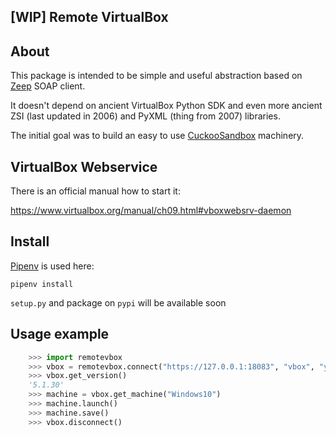 [WIP] Remote VirtualBox
-----------------------

## About

This package is intended to be simple and useful abstraction based on [Zeep](https://github.com/mvantellingen/python-zeep) SOAP client.

It doesn't depend on ancient VirtualBox Python SDK and even more ancient ZSI (last updated in 2006) and PyXML (thing from 2007) libraries.

The initial goal was to build an easy to use [CuckooSandbox](https://github.com/cuckoosandbox/cuckoo) machinery.

## VirtualBox Webservice

There is an official manual how to start it:

https://www.virtualbox.org/manual/ch09.html#vboxwebsrv-daemon

## Install

[Pipenv](https://github.com/kennethreitz/pipenv) is used here:

```
pipenv install
```

`setup.py` and package on `pypi` will be available soon

## Usage example

```python
    >>> import remotevbox
    >>> vbox = remotevbox.connect("https://127.0.0.1:18083", "vbox", "yourpassphrase")
    >>> vbox.get_version()
    '5.1.30'
    >>> machine = vbox.get_machine("Windows10")
    >>> machine.launch()
    >>> machine.save()
    >>> vbox.disconnect()
```
